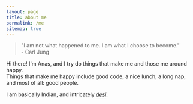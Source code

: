 ```yaml
---
layout: page
title: about me
permalink: /me
sitemap: true
---
```


> "I am not what happened to me. I am what I choose to become."  
>  \- Carl Jung

Hi there! I'm Anas, and I try do things that make me and those me around happy.  
Things that make me happy include good code, a nice lunch, a long nap, and most of all: good people.

I am basically Indian, and intricately [*desi*](https://en.wikipedia.org/wiki/Desi).

